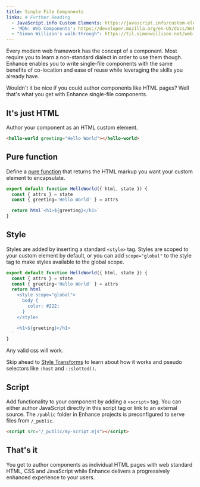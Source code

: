 ```yaml
---
title: Single File Components
links: # Further Reading
  - JavaScript.info Custom Elements: https://javascript.info/custom-elements
  - 'MDN: Web Components': https://developer.mozilla.org/en-US/docs/Web/Web_Components
  - "Simon Willison's walk-through": https://til.simonwillison.net/web-components/understanding-single-file-web-component
---
```


Every modern web framework has the concept of a component. Most require you to learn a non-standard dialect in order to use them though. Enhance enables you to write single-file components with the same benefits of co-location and ease of reuse while leveraging the skills you already have.

Wouldn't it be nice if you could author components like HTML pages? Well that's what you get with Enhance single-file components.

## It's just HTML

Author your component as an HTML custom element.
```html
<hello-world greeting="Hello World"></hello-world>
```

## Pure function

Define a [pure function](https://en.wikipedia.org/wiki/Pure_function) that returns the HTML markup you want your custom element to encapsulate.

```javascript
export default function HelloWorld({ html, state }) {
  const { attrs } = state
  const { greeting='Hello World' } = attrs

  return html`<h1>${greeting}</h1>`
}

```

## Style

Styles are added by inserting a standard `<style>` tag.
Styles are scoped to your custom element by default, or you can add `scope="global"` to the style tag to make styles available to the global scope.

```javascript
export default function HelloWorld({ html, state }) {
  const { attrs } = state
  const { greeting='Hello World' } = attrs
  return html`
    <style scope="global">
      body {
        color: #222;
      }
    </style>

    <h1>${greeting}</h1>
  `
}

```
Any valid css will work.

<doc-callout level="info" thin>

Skip ahead to [Style Transforms](/docs/learn/features/transforms/style-transforms) to learn about how it works and pseudo selectors like `:host` and `::slotted()`.

</doc-callout>

## Script

Add functionality to your component by adding a `<script>` tag.
You can either author JavaScript directly in this script tag or link to an external source.
The `/public` folder in Enhance projects is preconfigured to serve files from `/_public`.

```html
<script src="/_public/my-script.mjs"></script>
```

## That's it
You get to author components as individual HTML pages with web standard HTML, CSS and JavaScript while Enhance delivers a progressively enhanced experience to your users.

